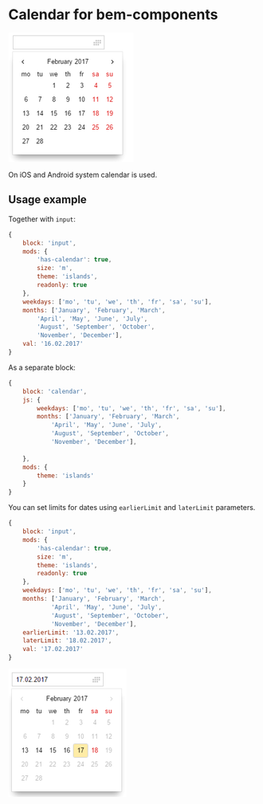 # Calendar for bem-components

![calendar](preview/desktop_en.png)

On iOS and Android system calendar is used.

## Usage example

Together with `input`:
```js
{
    block: 'input',
    mods: {
        'has-calendar': true,
        size: 'm',
        theme: 'islands',
        readonly: true
    },
    weekdays: ['mo', 'tu', 'we', 'th', 'fr', 'sa', 'su'],
    months: ['January', 'February', 'March',
        'April', 'May', 'June', 'July',
        'August', 'September', 'October',
        'November', 'December'],
    val: '16.02.2017'
}
```

As a separate block:
```js
{
    block: 'calendar',
    js: {
        weekdays: ['mo', 'tu', 'we', 'th', 'fr', 'sa', 'su'],
        months: ['January', 'February', 'March',
            'April', 'May', 'June', 'July',
            'August', 'September', 'October',
            'November', 'December'],

    },
    mods: {
        theme: 'islands'
    }
}
```

You can set limits for dates using `earlierLimit` and `laterLimit` parameters.
```js
{
    block: 'input',
    mods: {
        'has-calendar': true,
        size: 'm',
        theme: 'islands',
        readonly: true
    },
    weekdays: ['mo', 'tu', 'we', 'th', 'fr', 'sa', 'su'],
    months: ['January', 'February', 'March',
            'April', 'May', 'June', 'July',
            'August', 'September', 'October',
            'November', 'December'],
    earlierLimit: '13.02.2017',
    laterLimit: '18.02.2017',
    val: '17.02.2017'
}
```
![calendar](preview/limits_en.png)
